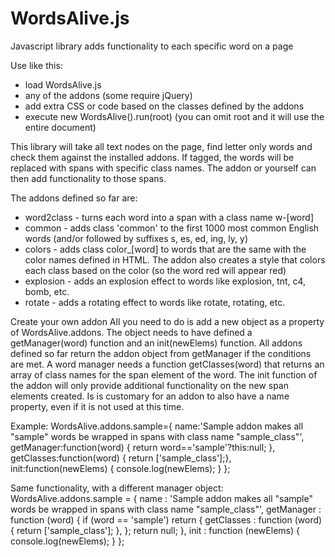 # WordsAlive.js
Javascript library adds functionality to each specific word on a page

Use like this:
- load WordsAlive.js
- any of the addons (some require jQuery)
- add extra CSS or code based on the classes defined by the addons
- execute new WordsAlive().run(root) (you can omit root and it will use the entire document)

This library will take all text nodes on the page, find letter only words and check them against the installed addons. If tagged, the words will be replaced with spans with specific class names. The addon or yourself can then add functionality to those spans.

The addons defined so far are:
 - word2class - turns each word into a span with a class name w-[word]
 - common - adds class 'common' to the first 1000 most common English words (and/or followed by suffixes s, es, ed, ing, ly, y)
 - colors - adds class color_[word] to words that are the same with the color names defined in HTML. The addon also creates a style that colors each class based on the color (so the word red will appear red)
 - explosion - adds an explosion effect to words like explosion, tnt, c4, bomb, etc.
 - rotate - adds a rotating effect to words like rotate, rotating, etc.
 
 Create your own addon
 All you need to do is add a new object as a property of WordsAlive.addons. The object needs to have defined a getManager(word) function and an init(newElems) function. All addons defined so far return the addon object from getManager if the conditions are met. A word manager needs a function getClasses(word) that returns an array of class names for the span element of the word. The init function of the addon will only provide additional functionality on the new span elements created. Is is customary for an addon to also have a name property, even if it is not used at this time.
 
 Example:
 WordsAlive.addons.sample={
   name:'Sample addon makes all "sample" words be wrapped in spans with class name "sample_class"',
   getManager:function(word) { return word=='sample'?this:null; },
   getClasses:function(word) { return ['sample_class'];},
   init:function(newElems) { console.log(newElems); }
 };
 
 Same functionality, with a different manager object:
 WordsAlive.addons.sample = {
	name : 'Sample addon makes all "sample" words be wrapped in spans with class name "sample_class"',
	getManager : function (word) {
		if (word == 'sample') return {
			getClasses : function (word) { return ['sample_class'];	},
		};
		return null;
	},
	init : function (newElems) { console.log(newElems); }
};
